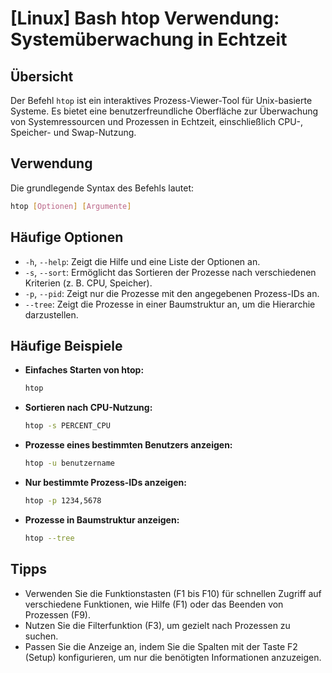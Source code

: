 # [Linux] Bash htop Verwendung: Systemüberwachung in Echtzeit

## Übersicht
Der Befehl `htop` ist ein interaktives Prozess-Viewer-Tool für Unix-basierte Systeme. Es bietet eine benutzerfreundliche Oberfläche zur Überwachung von Systemressourcen und Prozessen in Echtzeit, einschließlich CPU-, Speicher- und Swap-Nutzung.

## Verwendung
Die grundlegende Syntax des Befehls lautet:

```bash
htop [Optionen] [Argumente]
```

## Häufige Optionen
- `-h`, `--help`: Zeigt die Hilfe und eine Liste der Optionen an.
- `-s`, `--sort`: Ermöglicht das Sortieren der Prozesse nach verschiedenen Kriterien (z. B. CPU, Speicher).
- `-p`, `--pid`: Zeigt nur die Prozesse mit den angegebenen Prozess-IDs an.
- `--tree`: Zeigt die Prozesse in einer Baumstruktur an, um die Hierarchie darzustellen.

## Häufige Beispiele
- **Einfaches Starten von htop:**
  ```bash
  htop
  ```
  
- **Sortieren nach CPU-Nutzung:**
  ```bash
  htop -s PERCENT_CPU
  ```

- **Prozesse eines bestimmten Benutzers anzeigen:**
  ```bash
  htop -u benutzername
  ```

- **Nur bestimmte Prozess-IDs anzeigen:**
  ```bash
  htop -p 1234,5678
  ```

- **Prozesse in Baumstruktur anzeigen:**
  ```bash
  htop --tree
  ```

## Tipps
- Verwenden Sie die Funktionstasten (F1 bis F10) für schnellen Zugriff auf verschiedene Funktionen, wie Hilfe (F1) oder das Beenden von Prozessen (F9).
- Nutzen Sie die Filterfunktion (F3), um gezielt nach Prozessen zu suchen.
- Passen Sie die Anzeige an, indem Sie die Spalten mit der Taste F2 (Setup) konfigurieren, um nur die benötigten Informationen anzuzeigen.